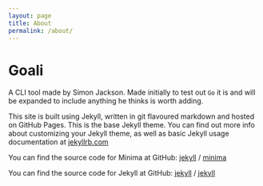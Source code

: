 ```yaml
---
layout: page
title: About
permalink: /about/
---
```


# Goali

A CLI tool made by Simon Jackson. Made initially to test out `Go` it is and will be expanded
to include anything he thinks is worth adding.

This site is built using Jekyll, written in git flavoured markdown and hosted on GitHub Pages.
This is the base Jekyll theme. You can find out more info about customizing your Jekyll theme, as well as basic Jekyll usage documentation at [jekyllrb.com](https://jekyllrb.com/)

You can find the source code for Minima at GitHub:
[jekyll][jekyll-organization] /
[minima](https://github.com/jekyll/minima)

You can find the source code for Jekyll at GitHub:
[jekyll][jekyll-organization] /
[jekyll](https://github.com/jekyll/jekyll)


[jekyll-organization]: https://github.com/jekyll
